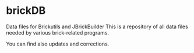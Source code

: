 # brickDB
Data files for Brickutils and JBrickBuilder
This is a repository of all data files needed by various brick-related programs.

You can find also updates and corrections.
